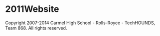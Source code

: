 2011Website
===========
Copyright 2007-2014 Carmel High School - Rolls-Royce - TechHOUNDS, Team 868. All rights reserved.